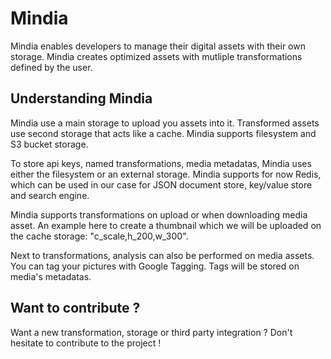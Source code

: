 # Mindia

Mindia enables developers to manage their digital assets with their own storage. Mindia creates optimized assets with mutliple transformations defined by the user.

## Understanding Mindia

Mindia use a main storage to upload you assets into it. Transformed assets use second storage that acts like a cache. Mindia supports filesystem and S3 bucket storage.

To store api keys, named transformations, media metadatas, Mindia uses either the filesystem or an external storage. Mindia supports for now Redis, which can be used in our case for JSON document store, key/value store and search engine.

Mindia supports transformations on upload or when downloading media asset. An example here to create a thumbnail which we will be uploaded on the cache storage: "c_scale,h_200,w_300".

Next to transformations, analysis can also be performed on media assets. You can tag your pictures with Google Tagging. Tags will be stored on media's metadatas.

## Want to contribute ?

Want a new transformation, storage or third party integration ? Don't hesitate to contribute to
the project !
